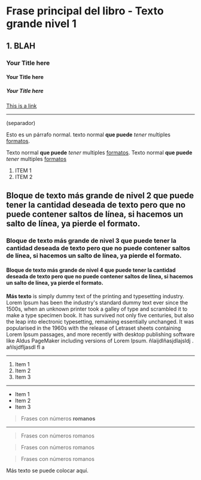 # Frase principal del libro - Texto grande nivel 1

## 1. BLAH
### Your Title here
#### Your Title here
##### Your Title here


[This is a link](http://google.com)

---


(separador)

Esto es un párrafo normal. texto normal __que puede__ _tener_ multiples <u>formatos</u>.

Texto normal __que puede__ _tener_ multiples <u>formatos</u>. Texto normal __que puede__ _tener_ multiples <u>formatos</u>

1. ITEM 1
2. ITEM 2

## Bloque de texto más grande de nivel 2 que puede tener la cantidad deseada de texto pero que no puede contener saltos de línea, si hacemos un salto de línea, ya pierde el formato.

### Bloque de texto más grande de nivel 3 que puede tener la cantidad deseada de texto pero que no puede contener saltos de línea, si hacemos un salto de línea, ya pierde el formato.

#### Bloque de texto más grande de nivel 4 que puede tener la cantidad deseada de texto pero que no puede contener saltos de línea, si hacemos un salto de línea, ya pierde el formato.

__Más texto__ is simply dummy text of the printing and typesetting industry. Lorem Ipsum has been the industry's standard dummy text ever since the 1500s, when an unknown printer took a galley of type and scrambled it to make a type specimen book. It has survived not only five centuries, but also the leap into electronic typesetting, remaining essentially unchanged. It was popularised in the 1960s with the release of Letraset sheets containing Lorem Ipsum passages, and more recently with desktop publishing software like Aldus PageMaker including versions of Lorem Ipsum.
ñlaijdlñasjdlajsldj . añlsjdfljasdl fl a

---

1. Item 1
2. Item 2
3. Item 3 

---

* Item 1
* Item 2
* Item 3 

> Frases con números __romanos__

---

> Frases con números romanos

> Frases con números romanos

> Frases con números romanos

Más texto se puede colocar aquí. 
